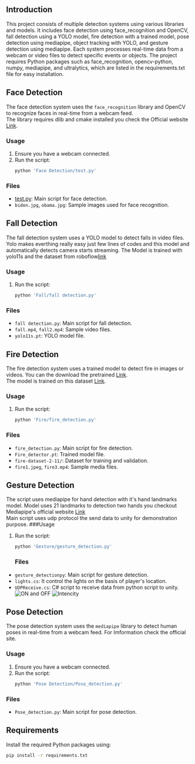 ## Introduction
This project consists of multiple detection systems using various libraries and models. It includes face detection using face_recognition and OpenCV, fall detection using a YOLO model,   fire detection with a trained model, pose detection using mediapipe, object tracking with YOLO, and gesture detection using mediapipe. Each system processes real-time data from a webcam or video files to detect specific events or objects.   The project requires Python packages such as face_recognition, opencv-python, numpy, mediapipe, and ultralytics, which are listed in the requirements.txt file for easy installation.
## Face Detection

The face detection system uses the `face_recognition` library and OpenCV to recognize faces in real-time from a webcam feed.  
The library requires dlib and cmake installed you check the Official website [Link](https://pypi.org/project/face-recognition/).

### Usage

1. Ensure you have a webcam connected.
2. Run the script:
    ```sh
    python 'Face Detection/test.py'
    ```

### Files

- [test.py](http://_vscodecontentref_/1): Main script for face detection.
- `biden.jpg`, `obama.jpg`: Sample images used for face recognition.

## Fall Detection

The fall detection system uses a YOLO model to detect falls in video files.  
Yolo makes everthing really easy just few lines of codes and this model and automatically detects camera starts streaming.
The Model is trained with yolo11s and the dataset from roboflow[link](https://universe.roboflow.com/roboflow-universe-projects/fall-detection-ca3o8)

### Usage

1. Run the script:
    ```sh
    python 'Fall/fall detection.py'
    ```

### Files

- `fall detection.py`: Main script for fall detection.
- `fall.mp4`, `fall2.mp4`: Sample video files.
- `yolo11s.pt`: YOLO model file.

## Fire Detection

The fire detection system uses a trained model to detect fire in images or videos.
You can the download the pretrained [Link](https://drive.google.com/file/d/1JkastcxV8s7LscjSeC9prmnSPxEdiaUJ/view?usp=sharing).  
The model is trained on this dataset [Link](https://universe.roboflow.com/fire-detector/fire-dataset-2/dataset/11).
### Usage

1. Run the script:
    ```sh
    python 'Fire/fire_detection.py'
    ```

### Files

- `fire_detection.py`: Main script for fire detection.
- `Fire_detector.pt`: Trained model file.
- `fire-dataset-2-11/`: Dataset for training and validation.
- `fire1.jpeg`, `fire3.mp4`: Sample media files.

## Gesture Detection
The script uses mediapipe for hand detection with it's hand landmarks model.
Model uses 21 landmarks to detection two hands you checkout Mediapipe's official website [Link](https://ai.google.dev/edge/mediapipe/solutions/vision/hand_landmarker)  
Main script uses udp protocol the send data to unity for demonstration purpose.
###Usage

1. Run the script:
    ```sh
    python 'Gesture/gesture_detection.py'
    ```
    ### Files

- `gesture_detectionpy`: Main script for gesture detection.
- `lights.cs`: It control the lights on the basis of player's location.
- `UDPReceive.cs`: C# script to receive data from python script to unity.  
![ON and OFF](https://github.com/user-attachments/assets/04bfa899-f85c-4394-843e-4771a2ae78b3)
![Intencity](https://github.com/user-attachments/assets/8caca28c-fc01-4bf6-8bc2-51e577e4dd03)  



## Pose Detection

The pose detection system uses the `mediapipe` library to detect human poses in real-time from a webcam feed.
For Imformation check the official site.

### Usage

1. Ensure you have a webcam connected.
2. Run the script:
    ```sh
    python 'Pose Detection/Pose_detection.py'
    ```

### Files

- `Pose_detection.py`: Main script for pose detection.

## Requirements

Install the required Python packages using:
```sh
pip install -r requirements.txt

